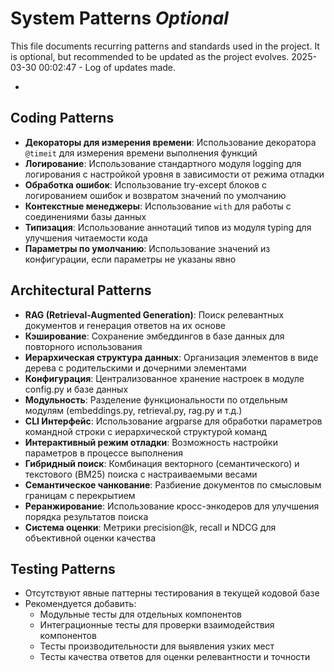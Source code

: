 # System Patterns *Optional*

This file documents recurring patterns and standards used in the project.
It is optional, but recommended to be updated as the project evolves.
2025-03-30 00:02:47 - Log of updates made.

*

## Coding Patterns

* **Декораторы для измерения времени**: Использование декоратора `@timeit` для измерения времени выполнения функций
* **Логирование**: Использование стандартного модуля logging для логирования с настройкой уровня в зависимости от режима отладки
* **Обработка ошибок**: Использование try-except блоков с логированием ошибок и возвратом значений по умолчанию
* **Контекстные менеджеры**: Использование `with` для работы с соединениями базы данных
* **Типизация**: Использование аннотаций типов из модуля typing для улучшения читаемости кода
* **Параметры по умолчанию**: Использование значений из конфигурации, если параметры не указаны явно

## Architectural Patterns

* **RAG (Retrieval-Augmented Generation)**: Поиск релевантных документов и генерация ответов на их основе
* **Кэширование**: Сохранение эмбеддингов в базе данных для повторного использования
* **Иерархическая структура данных**: Организация элементов в виде дерева с родительскими и дочерними элементами
* **Конфигурация**: Централизованное хранение настроек в модуле config.py и базе данных
* **Модульность**: Разделение функциональности по отдельным модулям (embeddings.py, retrieval.py, rag.py и т.д.)
* **CLI Интерфейс**: Использование argparse для обработки параметров командной строки с иерархической структурой команд
* **Интерактивный режим отладки**: Возможность настройки параметров в процессе выполнения
* **Гибридный поиск**: Комбинация векторного (семантического) и текстового (BM25) поиска с настраиваемыми весами
* **Семантическое чанкование**: Разбиение документов по смысловым границам с перекрытием
* **Реранжирование**: Использование кросс-энкодеров для улучшения порядка результатов поиска
* **Система оценки**: Метрики precision@k, recall и NDCG для объективной оценки качества

## Testing Patterns

* Отсутствуют явные паттерны тестирования в текущей кодовой базе
* Рекомендуется добавить:
  * Модульные тесты для отдельных компонентов
  * Интеграционные тесты для проверки взаимодействия компонентов
  * Тесты производительности для выявления узких мест
  * Тесты качества ответов для оценки релевантности и точности